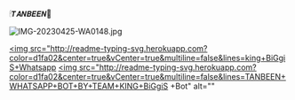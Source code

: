 🕯𝙏𝘼𝙉𝘽𝙀𝙀𝙉🐧

![IMG-20230425-WA0148.jpg](https://user-images.githubusercontent.com/131713491/234157834-c2ca415e-f30f-409e-bd38-81e0ca0a5a5e.jpg)


  <a href="#"><img src="http://readme-typing-svg.herokuapp.com?color=d1fa02&center=true&vCenter=true&multiline=false&lines=king+BiGgiS+Whatsapp <a href="#"><img src="http://readme-typing-svg.herokuapp.com?color=d1fa02&center=true&vCenter=true&multiline=false&lines=TANBEEN+WHATSAPP+BOT+BY+TEAM+KING+BiGgiS +Bot" alt=""

